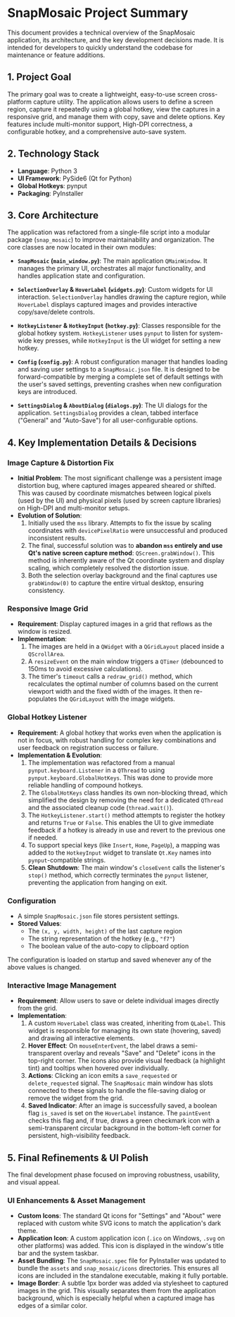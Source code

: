 # SnapMosaic Project Summary

This document provides a technical overview of the SnapMosaic application, its architecture, and the key development decisions made. It is intended for developers to quickly understand the codebase for maintenance or feature additions.

## 1. Project Goal

The primary goal was to create a lightweight, easy-to-use screen cross-platform capture utility. The application allows users to define a screen region, capture it repeatedly using a global hotkey, view the captures in a responsive grid, and manage them with copy, save and delete options. Key features include multi-monitor support, High-DPI correctness, a configurable hotkey, and a comprehensive auto-save system.

## 2. Technology Stack

- **Language**: Python 3
- **UI Framework**: PySide6 (Qt for Python)
- **Global Hotkeys**: pynput
- **Packaging**: PyInstaller

## 3. Core Architecture

The application was refactored from a single-file script into a modular package (`snap_mosaic`) to improve maintainability and organization. The core classes are now located in their own modules:

- **`SnapMosaic` (`main_window.py`)**: The main application `QMainWindow`. It manages the primary UI, orchestrates all major functionality, and handles application state and configuration.

- **`SelectionOverlay` & `HoverLabel` (`widgets.py`)**: Custom widgets for UI interaction. `SelectionOverlay` handles drawing the capture region, while `HoverLabel` displays captured images and provides interactive copy/save/delete controls.

- **`HotkeyListener` & `HotkeyInput` (`hotkey.py`)**: Classes responsible for the global hotkey system. `HotkeyListener` uses `pynput` to listen for system-wide key presses, while `HotkeyInput` is the UI widget for setting a new hotkey.

- **`Config` (`config.py`)**: A robust configuration manager that handles loading and saving user settings to a `SnapMosaic.json` file. It is designed to be forward-compatible by merging a complete set of default settings with the user's saved settings, preventing crashes when new configuration keys are introduced.

- **`SettingsDialog` & `AboutDialog` (`dialogs.py`)**: The UI dialogs for the application. `SettingsDialog` provides a clean, tabbed interface ("General" and "Auto-Save") for all user-configurable options.

## 4. Key Implementation Details & Decisions

### Image Capture & Distortion Fix

- **Initial Problem**: The most significant challenge was a persistent image distortion bug, where captured images appeared sheared or shifted. This was caused by coordinate mismatches between logical pixels (used by the UI) and physical pixels (used by screen capture libraries) on High-DPI and multi-monitor setups.
- **Evolution of Solution**:
    1.  Initially used the `mss` library. Attempts to fix the issue by scaling coordinates with `devicePixelRatio` were unsuccessful and produced inconsistent results.
    2.  The final, successful solution was to **abandon `mss` entirely and use Qt's native screen capture method**: `QScreen.grabWindow()`. This method is inherently aware of the Qt coordinate system and display scaling, which completely resolved the distortion issue.
    3.  Both the selection overlay background and the final captures use `grabWindow(0)` to capture the entire virtual desktop, ensuring consistency.

### Responsive Image Grid

- **Requirement**: Display captured images in a grid that reflows as the window is resized.
- **Implementation**: 
    1.  The images are held in a `QWidget` with a `QGridLayout` placed inside a `QScrollArea`.
    2.  A `resizeEvent` on the main window triggers a `QTimer` (debounced to 150ms to avoid excessive calculations).
    3.  The timer's `timeout` calls a `redraw_grid()` method, which recalculates the optimal number of columns based on the current viewport width and the fixed width of the images. It then re-populates the `QGridLayout` with the image widgets.

### Global Hotkey Listener

- **Requirement**: A global hotkey that works even when the application is not in focus, with robust handling for complex key combinations and user feedback on registration success or failure.
- **Implementation & Evolution**:
    1.  The implementation was refactored from a manual `pynput.keyboard.Listener` in a `QThread` to using `pynput.keyboard.GlobalHotKeys`. This was done to provide more reliable handling of compound hotkeys.
    2.  The `GlobalHotKeys` class handles its own non-blocking thread, which simplified the design by removing the need for a dedicated `QThread` and the associated cleanup code (`thread.wait()`).
    3.  The `HotkeyListener.start()` method attempts to register the hotkey and returns `True` or `False`. This enables the UI to give immediate feedback if a hotkey is already in use and revert to the previous one if needed.
    4.  To support special keys (like `Insert`, `Home`, `PageUp`), a mapping was added to the `HotkeyInput` widget to translate `Qt.Key` names into `pynput`-compatible strings.
    5.  **Clean Shutdown**: The main window's `closeEvent` calls the listener's `stop()` method, which correctly terminates the `pynput` listener, preventing the application from hanging on exit.

### Configuration

- A simple `SnapMosaic.json` file stores persistent settings.
- **Stored Values**: 
    - The `(x, y, width, height)` of the last capture region
    - The string representation of the hotkey (e.g., `"f7"`)
    - The boolean value of the auto-copy to clipboard option

The configuration is loaded on startup and saved whenever any of the above values is changed.

### Interactive Image Management

- **Requirement**: Allow users to save or delete individual images directly from the grid.
- **Implementation**:
    1.  A custom `HoverLabel` class was created, inheriting from `QLabel`. This widget is responsible for managing its own state (hovering, saved) and drawing all interactive elements.
    2.  **Hover Effect**: On `mouseEnterEvent`, the label draws a semi-transparent overlay and reveals "Save" and "Delete" icons in the top-right corner. The icons also provide visual feedback (a highlight tint) and tooltips when hovered over individually.
    3.  **Actions**: Clicking an icon emits a `save_requested` or `delete_requested` signal. The `SnapMosaic` main window has slots connected to these signals to handle the file-saving dialog or remove the widget from the grid.
    4.  **Saved Indicator**: After an image is successfully saved, a boolean flag `is_saved` is set on the `HoverLabel` instance. The `paintEvent` checks this flag and, if true, draws a green checkmark icon with a semi-transparent circular background in the bottom-left corner for persistent, high-visibility feedback.

## 5. Final Refinements & UI Polish

The final development phase focused on improving robustness, usability, and visual appeal.

### UI Enhancements & Asset Management

- **Custom Icons**: The standard Qt icons for "Settings" and "About" were replaced with custom white SVG icons to match the application's dark theme.
- **Application Icon**: A custom application icon (`.ico` on Windows, `.svg` on other platforms) was added. This icon is displayed in the window's title bar and the system taskbar.
- **Asset Bundling**: The `SnapMosaic.spec` file for PyInstaller was updated to bundle the `assets` and `snap_mosaic/icons` directories. This ensures all icons are included in the standalone executable, making it fully portable.
- **Image Border**: A subtle 1px border was added via stylesheet to captured images in the grid. This visually separates them from the application background, which is especially helpful when a captured image has edges of a similar color.
